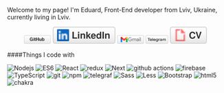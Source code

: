 
Welcome to my page!
I'm Eduard, Front-End developer from  Lviv, Ukraine, currently living in  Lviv.

<p align="center">
	<a href="https://github.com/EduardKop"><img src="imgs/github.png"  width="63" height="20" alt="GitHub"></a>
	<a href="https://www.linkedin.com/in/eduard-korytnyk-6b3929155/"><img src="imgs/linkedin.svg" alt="LinkedIn""></a>
	<a href="https://mail.google.com/mail/?view=cm&fs=1&to=eduard.korytnyk@gmail.com"><img src="imgs/gmail.png" width="63" height="20" alt="Email"></a>
	<a href="https://t.me/Eduard_Kop"><img src="imgs/tgm.png" width="53" height="20" alt="Citations"></a>
    <a href="https://web-cv-next.vercel.app/works"><img src="imgs/cv.svg" alt="Curriculum Vitae"></a>
</p>

####Things I code with

<img alt="Nodejs" src="https://img.shields.io/badge/-Nodejs-43853d?style=flat-square&logo=Node.js&logoColor=white" />
<img alt="ES6" src="https://img.shields.io/badge/-ES6-F7DF1E?style=flat-square&logo=javascript&logoColor=EB844E" />
<img alt="React" src="https://img.shields.io/badge/-React-61DAFB?style=flat-square&logo=react&logoColor=13324B" />
<img alt="redux" src="https://img.shields.io/badge/-Redux-764ABC?style=flat-square&logo=redux&logoColor=white" />
<img alt="Next" src="https://img.shields.io/badge/-Next.js-000000?style=flat-square&logo=next.js&logoColor=white" />
<img alt="github actions" src="https://img.shields.io/badge/-Github_Actions-2088FF?style=flat-square&logo=github-actions&logoColor=white" />
<img alt="firebase" src="https://img.shields.io/badge/-Firebase-FFCA28?style=flat-square&logo=firebase&logoColor=EB844E" />
<img alt="TypeScript" src="https://img.shields.io/badge/-TypeScript-007ACC?style=flat-square&logo=typescript&logoColor=white" />

  <img alt="git" src="https://img.shields.io/badge/-Git-F05032?style=flat-square&logo=git&logoColor=white" />
  <img alt="npm" src="https://img.shields.io/badge/-NPM-CB3837?style=flat-square&logo=npm&logoColor=white" />
  <img alt="telegraf" src="https://img.shields.io/badge/-Telegraf.js-E74724?style=flat-square&logo=telegram&logoColor=white" />

  <img alt="Sass" src="https://img.shields.io/badge/-Sass-CC6699?style=flat-square&logo=sass&logoColor=white" />
  <img alt="Less" src="https://img.shields.io/badge/-Less-1D365D?style=flat-square&logo=less&logoColor=white" />
  <img alt="Bootstrap" src="https://img.shields.io/badge/-Bootstrap-7952B3?style=flat-square&logo=Bootstrap&logoColor=white" />
  <img alt="html5" src="https://img.shields.io/badge/-HTML5-E34F26?style=flat-square&logo=html5&logoColor=white" />
  <img alt="chakra" src="https://img.shields.io/badge/-ChakraUI-319795?style=flat-square&logo=chakraui&logoColor=white" />






